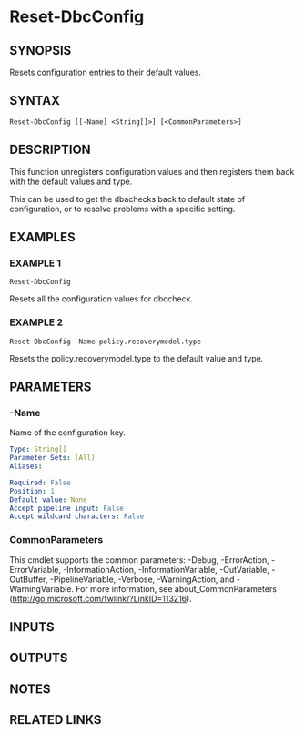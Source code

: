 # Reset-DbcConfig

## SYNOPSIS
Resets configuration entries to their default values.

## SYNTAX

```
Reset-DbcConfig [[-Name] <String[]>] [<CommonParameters>]
```

## DESCRIPTION
This function unregisters configuration values and then registers them back with the default values and type.

This can be used to get the dbachecks back to default state of configuration, or to resolve problems with a specific setting.

## EXAMPLES

### EXAMPLE 1
```
Reset-DbcConfig
```

Resets all the configuration values for dbccheck.

### EXAMPLE 2
```
Reset-DbcConfig -Name policy.recoverymodel.type
```

Resets the policy.recoverymodel.type to the default value and type.

## PARAMETERS

### -Name
Name of the configuration key.

```yaml
Type: String[]
Parameter Sets: (All)
Aliases:

Required: False
Position: 1
Default value: None
Accept pipeline input: False
Accept wildcard characters: False
```

### CommonParameters
This cmdlet supports the common parameters: -Debug, -ErrorAction, -ErrorVariable, -InformationAction, -InformationVariable, -OutVariable, -OutBuffer, -PipelineVariable, -Verbose, -WarningAction, and -WarningVariable.
For more information, see about_CommonParameters (http://go.microsoft.com/fwlink/?LinkID=113216).

## INPUTS

## OUTPUTS

## NOTES

## RELATED LINKS
